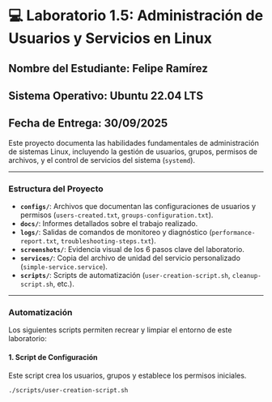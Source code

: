 # 💻 Laboratorio 1.5: Administración de Usuarios y Servicios en Linux

## Nombre del Estudiante: Felipe Ramírez
## Sistema Operativo: Ubuntu 22.04 LTS
## Fecha de Entrega: 30/09/2025

Este proyecto documenta las habilidades fundamentales de administración de sistemas Linux, incluyendo la gestión de usuarios, grupos, permisos de archivos, y el control de servicios del sistema (`systemd`).

---

### Estructura del Proyecto

* **`configs/`**: Archivos que documentan las configuraciones de usuarios y permisos (`users-created.txt`, `groups-configuration.txt`).
* **`docs/`**: Informes detallados sobre el trabajo realizado.
* **`logs/`**: Salidas de comandos de monitoreo y diagnóstico (`performance-report.txt`, `troubleshooting-steps.txt`).
* **`screenshots/`**: Evidencia visual de los 6 pasos clave del laboratorio.
* **`services/`**: Copia del archivo de unidad del servicio personalizado (`simple-service.service`).
* **`scripts/`**: Scripts de automatización (`user-creation-script.sh`, `cleanup-script.sh`, etc.).

---

### Automatización

Los siguientes scripts permiten recrear y limpiar el entorno de este laboratorio:

#### 1. Script de Configuración
Este script crea los usuarios, grupos y establece los permisos iniciales.
```bash
./scripts/user-creation-script.sh
